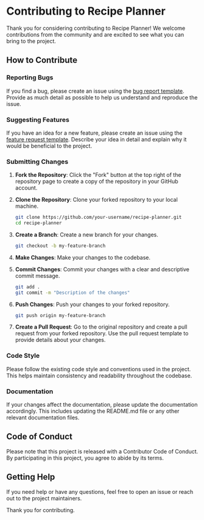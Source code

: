 # Contributing to Recipe Planner

Thank you for considering contributing to Recipe Planner! We welcome contributions from the community and are excited to see what you can bring to the project.

## How to Contribute

### Reporting Bugs

If you find a bug, please create an issue using the [bug report template](.github/ISSUE_TEMPLATE/bug_report.md). Provide as much detail as possible to help us understand and reproduce the issue.

### Suggesting Features

If you have an idea for a new feature, please create an issue using the [feature request template](.github/ISSUE_TEMPLATE/feature_request.md). Describe your idea in detail and explain why it would be beneficial to the project.

### Submitting Changes

1. **Fork the Repository**: Click the "Fork" button at the top right of the repository page to create a copy of the repository in your GitHub account.

2. **Clone the Repository**: Clone your forked repository to your local machine.
   ```bash
   git clone https://github.com/your-username/recipe-planner.git
   cd recipe-planner
   ```

3. **Create a Branch**: Create a new branch for your changes.
    ```bash
    git checkout -b my-feature-branch
    ```

4. **Make Changes**: Make your changes to the codebase.

5. **Commit Changes**: Commit your changes with a clear and descriptive commit message.
    ```bash
    git add .
    git commit -m "Description of the changes"
    ```

6. **Push Changes**: Push your changes to your forked repository.
    ```bash
    git push origin my-feature-branch
    ```

7. **Create a Pull Request**: Go to the original repository and create a pull request from your forked repository. Use the pull request template to provide details about your changes.

### Code Style
Please follow the existing code style and conventions used in the project. This helps maintain consistency and readability throughout the codebase.

<!-- I'll write some tests eventually, TDD be dammed
### Running Tests
If your changes include new functionality or bug fixes, please add tests to cover your changes. Ensure that all existing and new tests pass before submitting your pull request. -->

### Documentation
If your changes affect the documentation, please update the documentation accordingly. This includes updating the README.md file or any other relevant documentation files.

## Code of Conduct
Please note that this project is released with a Contributor Code of Conduct. By participating in this project, you agree to abide by its terms.

## Getting Help
If you need help or have any questions, feel free to open an issue or reach out to the project maintainers.

Thank you for contributing.
